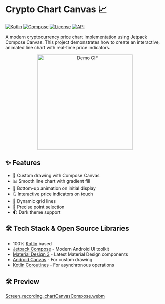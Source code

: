# Crypto Chart Canvas 📈

[![Kotlin](https://img.shields.io/badge/Kotlin-1.9.0-purple.svg?logo=kotlin)](https://kotlinlang.org)
[![Compose](https://img.shields.io/badge/Compose-1.5.0-blue.svg?logo=jetpack-compose)](https://developer.android.com/jetpack/compose)
[![License](https://img.shields.io/badge/License-MIT-green.svg)](LICENSE)
[![API](https://img.shields.io/badge/API-24%2B-brightgreen.svg?style=flat)](https://android-arsenal.com/api?level=24)

A modern cryptocurrency price chart implementation using Jetpack Compose Canvas. This project demonstrates how to create an interactive, animated line chart with real-time price indicators.

<p align="center">
  <img src="screenshots/demo.gif" width="300" alt="Demo GIF">
</p>

## ✨ Features

- 🎨 Custom drawing with Compose Canvas
- 📊 Smooth line chart with gradient fill
- 💫 Bottom-up animation on initial display
- 👆 Interactive price indicators on touch
- 📏 Dynamic grid lines
- 🎯 Precise point selection
- 🌓 Dark theme support

## 🛠 Tech Stack & Open Source Libraries

- 100% [Kotlin](https://kotlinlang.org/) based
- [Jetpack Compose](https://developer.android.com/jetpack/compose) - Modern Android UI toolkit
- [Material Design 3](https://m3.material.io/) - Latest Material Design components
- [Android Canvas](https://developer.android.com/reference/android/graphics/Canvas) - For custom drawing
- [Kotlin Coroutines](https://github.com/Kotlin/kotlinx.coroutines) - For asynchronous operations

## 🛠 Preview

[Screen_recording_chartCanvasCompose.webm](https://github.com/user-attachments/assets/5a1b0d29-4e90-48f6-967d-5151afc66deb) 
